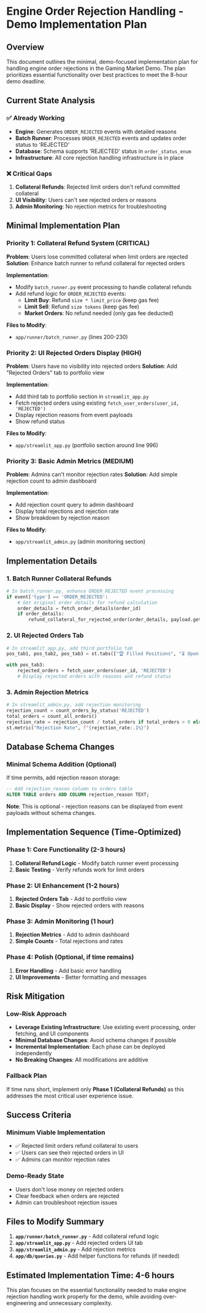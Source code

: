 # Engine Order Rejection Handling - Demo Implementation Plan

## Overview
This document outlines the minimal, demo-focused implementation plan for handling engine order rejections in the Gaming Market Demo. The plan prioritizes essential functionality over best practices to meet the 8-hour demo deadline.

## Current State Analysis

### ✅ Already Working
- **Engine**: Generates `ORDER_REJECTED` events with detailed reasons
- **Batch Runner**: Processes `ORDER_REJECTED` events and updates order status to 'REJECTED'
- **Database**: Schema supports 'REJECTED' status in `order_status_enum`
- **Infrastructure**: All core rejection handling infrastructure is in place

### ❌ Critical Gaps
1. **Collateral Refunds**: Rejected limit orders don't refund committed collateral
2. **UI Visibility**: Users can't see rejected orders or reasons
3. **Admin Monitoring**: No rejection metrics for troubleshooting

## Minimal Implementation Plan

### Priority 1: Collateral Refund System (CRITICAL)
**Problem**: Users lose committed collateral when limit orders are rejected
**Solution**: Enhance batch runner to refund collateral for rejected orders

**Implementation**: 
- Modify `batch_runner.py` event processing to handle collateral refunds
- Add refund logic for `ORDER_REJECTED` events:
  - **Limit Buy**: Refund `size * limit_price` (keep gas fee)
  - **Limit Sell**: Refund `size tokens` (keep gas fee)
  - **Market Orders**: No refund needed (only gas fee deducted)

**Files to Modify**: 
- `app/runner/batch_runner.py` (lines 200-230)

### Priority 2: UI Rejected Orders Display (HIGH)
**Problem**: Users have no visibility into rejected orders
**Solution**: Add "Rejected Orders" tab to portfolio view

**Implementation**:
- Add third tab to portfolio section in `streamlit_app.py`
- Fetch rejected orders using existing `fetch_user_orders(user_id, 'REJECTED')`
- Display rejection reasons from event payloads
- Show refund status

**Files to Modify**:
- `app/streamlit_app.py` (portfolio section around line 996)

### Priority 3: Basic Admin Metrics (MEDIUM)
**Problem**: Admins can't monitor rejection rates
**Solution**: Add simple rejection count to admin dashboard

**Implementation**:
- Add rejection count query to admin dashboard
- Display total rejections and rejection rate
- Show breakdown by rejection reason

**Files to Modify**:
- `app/streamlit_admin.py` (admin monitoring section)

## Implementation Details

### 1. Batch Runner Collateral Refunds

```python
# In batch_runner.py, enhance ORDER_REJECTED event processing
if event['type'] == 'ORDER_REJECTED':
    # Get original order details for refund calculation
    order_details = fetch_order_details(order_id)
    if order_details:
        refund_collateral_for_rejected_order(order_details, payload.get('reason'))
```

### 2. UI Rejected Orders Tab

```python
# In streamlit_app.py, add third portfolio tab
pos_tab1, pos_tab2, pos_tab3 = st.tabs(["🏆 Filled Positions", "⏳ Open Orders", "❌ Rejected Orders"])

with pos_tab3:
    rejected_orders = fetch_user_orders(user_id, 'REJECTED')
    # Display rejected orders with reasons and refund status
```

### 3. Admin Rejection Metrics

```python
# In streamlit_admin.py, add rejection monitoring
rejection_count = count_orders_by_status('REJECTED')
total_orders = count_all_orders()
rejection_rate = rejection_count / total_orders if total_orders > 0 else 0
st.metric("Rejection Rate", f"{rejection_rate:.1%}")
```

## Database Schema Changes

### Minimal Schema Addition (Optional)
If time permits, add rejection reason storage:

```sql
-- Add rejection_reason column to orders table
ALTER TABLE orders ADD COLUMN rejection_reason TEXT;
```

**Note**: This is optional - rejection reasons can be displayed from event payloads without schema changes.

## Implementation Sequence (Time-Optimized)

### Phase 1: Core Functionality (2-3 hours)
1. **Collateral Refund Logic** - Modify batch runner event processing
2. **Basic Testing** - Verify refunds work for limit orders

### Phase 2: UI Enhancement (1-2 hours)  
1. **Rejected Orders Tab** - Add to portfolio view
2. **Basic Display** - Show rejected orders with reasons

### Phase 3: Admin Monitoring (1 hour)
1. **Rejection Metrics** - Add to admin dashboard
2. **Simple Counts** - Total rejections and rates

### Phase 4: Polish (Optional, if time remains)
1. **Error Handling** - Add basic error handling
2. **UI Improvements** - Better formatting and messages

## Risk Mitigation

### Low-Risk Approach
- **Leverage Existing Infrastructure**: Use existing event processing, order fetching, and UI components
- **Minimal Database Changes**: Avoid schema changes if possible
- **Incremental Implementation**: Each phase can be deployed independently
- **No Breaking Changes**: All modifications are additive

### Fallback Plan
If time runs short, implement only **Phase 1 (Collateral Refunds)** as this addresses the most critical user experience issue.

## Success Criteria

### Minimum Viable Implementation
- ✅ Rejected limit orders refund collateral to users
- ✅ Users can see their rejected orders in UI
- ✅ Admins can monitor rejection rates

### Demo-Ready State
- Users don't lose money on rejected orders
- Clear feedback when orders are rejected
- Admin can troubleshoot rejection issues

## Files to Modify Summary

1. **`app/runner/batch_runner.py`** - Add collateral refund logic
2. **`app/streamlit_app.py`** - Add rejected orders UI tab
3. **`app/streamlit_admin.py`** - Add rejection metrics
4. **`app/db/queries.py`** - Add helper functions for refunds (if needed)

## Estimated Implementation Time: 4-6 hours

This plan focuses on the essential functionality needed to make engine rejection handling work properly for the demo, while avoiding over-engineering and unnecessary complexity.
